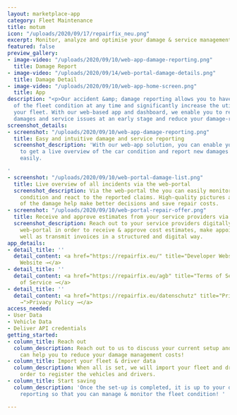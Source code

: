 ```yaml
---
layout: marketplace-app
category: Fleet Maintenance
title: motum
icon: "/uploads/2020/09/17/repairfix_neu.png"
excerpt: Monitor, analyze and optimise your damage & service management with motum!
featured: false
preview_gallery:
- image-video: "/uploads/2020/09/10/web-app-damage-reporting.png"
  title: Damage Report
- image-video: "/uploads/2020/09/14/web-portal-damage-details.png"
  title: Damage Detail
- image-video: "/uploads/2020/09/10/web-app-home-screen.png"
  title: App
description: "<p>Our accident &amp; damage reporting allows you to have a live overview
  of the fleet condition at any time and significantly increase the utilization of
  your fleet. With our web-based app and dashboard, we enable you to react to vehicle
  damages and service issues at an early stage and reduce your damage-related costs.</p>"
screenshot_details:
- screenshot: "/uploads/2020/09/10/web-app-damage-reporting.png"
  title: Easy and intuitive damage and service reporting
  screenshot_description: 'With our web-app solution, you can enable your drivers
    to get a live overview of the car condition and report new damages & service requests
    easily.

'
- screenshot: "/uploads/2020/09/10/web-portal-damage-list.png"
  title: Live overview of all incidents via the web-portal
  screenshot_description: Via the web-portal the you can easily monitor the fleet
    condition and react to the reported claims. High-quality pictures and details
    of the damage help make better decisions and save repair costs.
- screenshot: "/uploads/2020/09/10/web-portal-repair-offer.png"
  title: Receive and approve estimates from your service providers via the web-portal
  screenshot_description: Reach out to your service providers digitally through the
    web-portal in order to receive & approve cost estimates, make appointments as
    well as transmit invoices in a structured and digital way.
app_details:
- detail_title: ''
  detail_content: <a href="https://repairfix.eu/" title="Developer Website →">Developer
    Website →</a>
- detail_title: ''
  detail_content: <a href="https://repairfix.eu/agb" title="Terms of Service →">Terms
    of Service →</a>
- detail_title: ''
  detail_content: <a href="https://repairfix.eu/datenschutz" title="Privacy Policy
    →">Privacy Policy →</a>
access_needed:
- User Data
- Vehicle Data
- Deliver API credentials
getting_started:
- column_title: Reach out
  column_description: Reach out to us to discuss your current setup and how motum
    can help you to reduce your damage management costs!
- column_title: Import your fleet & driver data
  column_description: When all is set, we will import your fleet and driver data in
    order to register the vehicles and drivers.
- column_title: Start saving
  column_description: 'Once the set-up is completed, it is up to your drivers to start
    reporting so that you can manage & monitor the fleet condition! '

---
```

